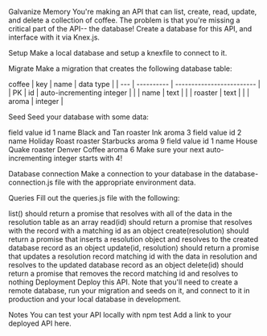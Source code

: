 Galvanize Memory
You're making an API that can list, create, read, update, and delete a collection of coffee. The problem is that you're missing a critical part of the API-- the database! Create a database for this API, and interface with it via Knex.js.

Setup
Make a local database and setup a knexfile to connect to it.

Migrate
Make a migration that creates the following database table:

coffee | key | name | data type | | --- | ---------- | ------------------------- | | PK | id | auto-incrementing integer | | | name | text | | | roaster | text | | | aroma | integer |

Seed
Seed your database with some data:

field	value
id	1
name	Black and Tan
roaster	Ink
aroma	3
field	value
id	2
name	Holiday Roast
roaster	Starbucks
aroma	9
field	value
id	1
name	House Quake
roaster	Denver Coffee
aroma	6
Make sure your next auto-incrementing integer starts with 4!

Database connection
Make a connection to your database in the database-connection.js file with the appropriate environment data.

Queries
Fill out the queries.js file with the following:

list() should return a promise that resolves with all of the data in the resolution table as an array
read(id) should return a promise that resolves with the record with a matching id as an object
create(resolution) should return a promise that inserts a resolution object and resolves to the created database record as an object
update(id, resolution) should return a promise that updates a resolution record matching id with the data in resolution and resolves to the updated database record as an object
delete(id) should return a promise that removes the record matching id and resolves to nothing
Deployment
Deploy this API. Note that you'll need to create a remote database, run your migration and seeds on it, and connect to it in production and your local database in development.

Notes
You can test your API locally with npm test
Add a link to your deployed API here.
